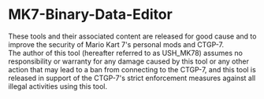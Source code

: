 # MK7-Binary-Data-Editor  

These tools and their associated content are released for good cause and to improve the security of Mario Kart 7's personal mods and CTGP-7.  
The author of this tool (hereafter referred to as USH_MK78) assumes no responsibility or warranty for any damage caused by this tool or any other action that may lead to a ban from connecting to the CTGP-7, and this tool is released in support of the CTGP-7's strict enforcement measures against all illegal activities using this tool.  
